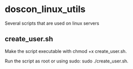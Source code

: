 # doscon_linux_utils
Several scripts that are used on linux servers

## create_user.sh
Make the script executable with chmod +x create_user.sh.

Run the script as root or using sudo: sudo ./create_user.sh.


